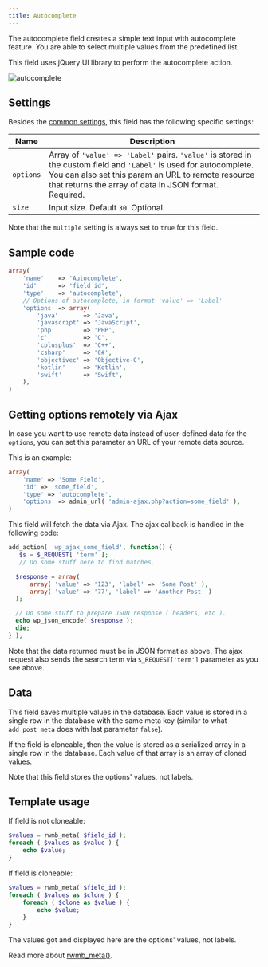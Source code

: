 ```yaml
---
title: Autocomplete
---
```


The autocomplete field creates a simple text input with autocomplete feature. You are able to select multiple values from the predefined list.

This field uses jQuery UI library to perform the autocomplete action.

![autocomplete](https://i.imgur.com/zvZI8qs.png)

## Settings

Besides the [common settings](/field-settings/), this field has the following specific settings:

Name | Description
--- | ---
`options` | Array of `'value' => 'Label'` pairs. `'value'` is stored in the custom field and `'Label'` is used for autocomplete. You can also set this param an URL to remote resource that returns the array of data in JSON format. Required.
`size` | Input size. Default `30`. Optional.

Note that the `multiple` setting is always set to `true` for this field.

## Sample code

```php
array(
    'name'    => 'Autocomplete',
    'id'      => 'field_id',
    'type'    => 'autocomplete',
    // Options of autocomplete, in format 'value' => 'Label'
    'options' => array(
        'java'       => 'Java',
        'javascript' => 'JavaScript',
        'php'        => 'PHP',
        'c'          => 'C',
        'cplusplus'  => 'C++',
        'csharp'     => 'C#',
        'objectivec' => 'Objective-C',
        'kotlin'     => 'Kotlin',
        'swift'      => 'Swift',
    ),
)
```

## Getting options remotely via Ajax

In case you want to use remote data instead of user-defined data for the `options`, you can set this parameter an URL of your remote data source.

This is an example:

```php
array(
    'name' => 'Some Field',
    'id' => 'some_field',
    'type' => 'autocomplete',
    'options' => admin_url( 'admin-ajax.php?action=some_field' ),
)
```

This field will fetch the data via Ajax. The ajax callback is handled in the following code:

```php
add_action( 'wp_ajax_some_field', function() {
   $s = $_REQUEST[ 'term' ];
   // Do some stuff here to find matches.

  $response = array(
      array( 'value' => '123', 'label' => 'Some Post' ),
      array( 'value' => '77', 'label' => 'Another Post' )
  );

  // Do some stuff to prepare JSON response ( headers, etc ).
  echo wp_json_encode( $response );
  die;
} );
```

Note that the data returned must be in JSON format as above. The ajax request also sends the search term via `$_REQUEST['term']` parameter as you see above.

## Data

This field saves multiple values in the database. Each value is stored in a single row in the database with the same meta key (similar to what `add_post_meta` does with last parameter `false`).

If the field is cloneable, then the value is stored as a serialized array in a single row in the database. Each value of that array is an array of cloned values.

Note that this field stores the options' values, not labels.

## Template usage

If field is not cloneable:

```php
$values = rwmb_meta( $field_id );
foreach ( $values as $value ) {
    echo $value;
}
```

If field is cloneable:

```php
$values = rwmb_meta( $field_id );
foreach ( $values as $clone ) {
    foreach ( $clone as $value ) {
        echo $value;
    }
}
```

The values got and displayed here are the options' values, not labels.

Read more about [rwmb_meta()](/functions/rwmb-meta/).
